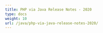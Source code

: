 ```yaml
---
title: PHP via Java Release Notes - 2020
type: docs
weight: 10
url: /java/php-via-java-release-notes-2020/
---
```



